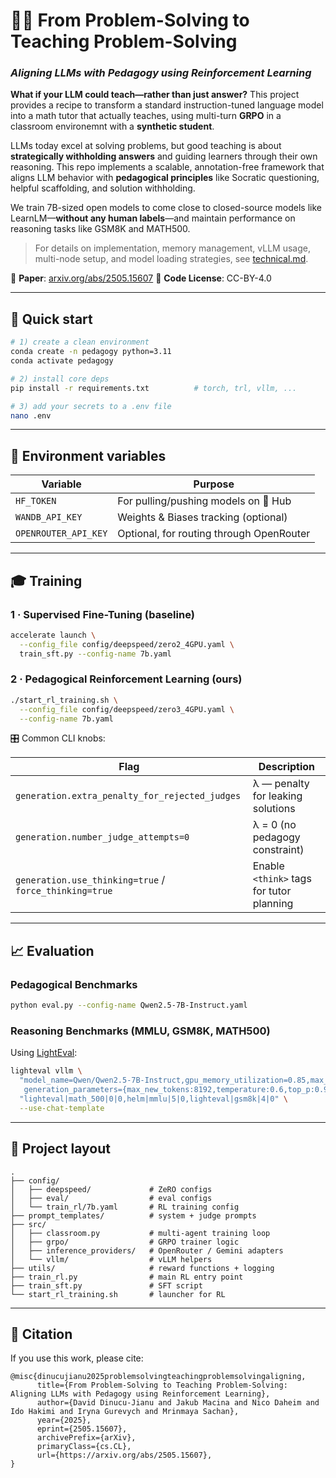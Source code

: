 # 👨‍🏫 From Problem-Solving to Teaching Problem-Solving

### *Aligning LLMs with Pedagogy using Reinforcement Learning*

**What if your LLM could teach—rather than just answer?**
This project provides a recipe to transform a standard instruction-tuned language model into a math tutor that actually teaches, using multi-turn **GRPO** in a classroom environemnt with a **synthetic student**.

LLMs today excel at solving problems, but good teaching is about **strategically withholding answers** and guiding learners through their own reasoning. This repo implements a scalable, annotation-free framework that aligns LLM behavior with **pedagogical principles** like Socratic questioning, helpful scaffolding, and solution withholding.

We train 7B-sized open models to come close to closed-source models like LearnLM—**without any human labels**—and maintain performance on reasoning tasks like GSM8K and MATH500.

> For details on implementation, memory management, vLLM usage, multi-node setup, and model loading strategies, see [technical.md](technical.md).

🔗 **Paper**: [arxiv.org/abs/2505.15607](https://arxiv.org/abs/2505.15607)
🔗 **Code License**: CC-BY-4.0

---

## 🚀 Quick start

```bash
# 1) create a clean environment
conda create -n pedagogy python=3.11
conda activate pedagogy

# 2) install core deps
pip install -r requirements.txt          # torch, trl, vllm, ...

# 3) add your secrets to a .env file
nano .env
```

---

## 🧪 Environment variables

| Variable             | Purpose                                  |
| -------------------- | ---------------------------------------- |
| `HF_TOKEN`           | For pulling/pushing models on 🤗 Hub     |
| `WANDB_API_KEY`      | Weights & Biases tracking (optional)     |
| `OPENROUTER_API_KEY` | Optional, for routing through OpenRouter |

---

## 🎓 Training

### 1 · Supervised Fine-Tuning (baseline)

```bash
accelerate launch \
  --config_file config/deepspeed/zero2_4GPU.yaml \
  train_sft.py --config-name 7b.yaml
```

### 2 · Pedagogical Reinforcement Learning (ours)

```bash
./start_rl_training.sh \
  --config_file config/deepspeed/zero3_4GPU.yaml \
  --config-name 7b.yaml
```

🎛 Common CLI knobs:

| Flag                                                   | Description                              |
| ------------------------------------------------------ | ---------------------------------------- |
| `generation.extra_penalty_for_rejected_judges`         | λ — penalty for leaking solutions        |
| `generation.number_judge_attempts=0`                   | λ = 0 (no pedagogy constraint)           |
| `generation.use_thinking=true` / `force_thinking=true` | Enable `<think>` tags for tutor planning |

---

## 📈 Evaluation

### Pedagogical Benchmarks

```bash
python eval.py --config-name Qwen2.5-7B-Instruct.yaml
```

### Reasoning Benchmarks (MMLU, GSM8K, MATH500)

Using [LightEval](https://github.com/huggingface/lighteval):

```bash
lighteval vllm \
  "model_name=Qwen/Qwen2.5-7B-Instruct,gpu_memory_utilization=0.85,max_model_length=8192,dtype=bfloat16,\
   generation_parameters={max_new_tokens:8192,temperature:0.6,top_p:0.95}" \
  "lighteval|math_500|0|0,helm|mmlu|5|0,lighteval|gsm8k|4|0" \
  --use-chat-template
```

---

## 🧱 Project layout

```
.
├── config/
│   ├── deepspeed/             # ZeRO configs
│   ├── eval/                  # eval configs
│   └── train_rl/7b.yaml       # RL training config
├── prompt_templates/          # system + judge prompts
├── src/
│   ├── classroom.py           # multi-agent training loop
│   ├── grpo/                  # GRPO trainer logic
│   ├── inference_providers/   # OpenRouter / Gemini adapters
│   └── vllm/                  # vLLM helpers
├── utils/                     # reward functions + logging
├── train_rl.py                # main RL entry point
├── train_sft.py               # SFT script
└── start_rl_training.sh       # launcher for RL
```

---

## 📄 Citation

If you use this work, please cite:

```
@misc{dinucujianu2025problemsolvingteachingproblemsolvingaligning,
      title={From Problem-Solving to Teaching Problem-Solving: Aligning LLMs with Pedagogy using Reinforcement Learning}, 
      author={David Dinucu-Jianu and Jakub Macina and Nico Daheim and Ido Hakimi and Iryna Gurevych and Mrinmaya Sachan},
      year={2025},
      eprint={2505.15607},
      archivePrefix={arXiv},
      primaryClass={cs.CL},
      url={https://arxiv.org/abs/2505.15607}, 
}
```